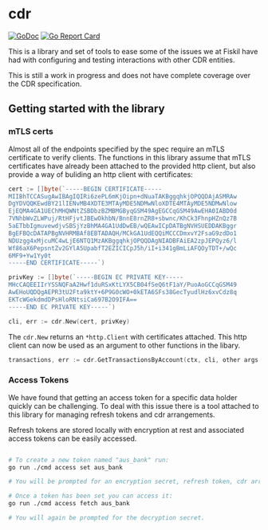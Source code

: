 # cdr

[![GoDoc](https://godoc.org/github.com/fiskil/cdr?status.svg)](https://godoc.org/github.com/fiskil/cdr)
[![Go Report Card](https://goreportcard.com/badge/github.com/fiskil/cdr)](https://goreportcard.com/report/github.com/fiskil/cdr)


This is a library and set of tools to ease some of the issues we at Fiskil have had with configuring and testing interactions with other CDR entities.

This is still a work in progress and does not have complete coverage over the CDR specification.

## Getting started with the library

### mTLS certs

Almost all of the endpoints specified by the spec require an mTLS certificate to verify clients. The functions in this library assume that mTLS certificates have already been attached to the provided http client, but also provide a way of buliding an http client with certificates:

```go
cert := []byte(`-----BEGIN CERTIFICATE-----
MIIBhTCCASugAwIBAgIQIRi6zePL6mKjOipn+dNuaTAKBggqhkjOPQQDAjASMRAw
DgYDVQQKEwdBY21lIENvMB4XDTE3MTAyMDE5NDMwNloXDTE4MTAyMDE5NDMwNlow
EjEQMA4GA1UEChMHQWNtZSBDbzBZMBMGByqGSM49AgEGCCqGSM49AwEHA0IABD0d
7VNhbWvZLWPuj/RtHFjvtJBEwOkhbN/BnnE8rnZR8+sbwnc/KhCk3FhnpHZnQz7B
5aETbbIgmuvewdjvSBSjYzBhMA4GA1UdDwEB/wQEAwICpDATBgNVHSUEDDAKBggr
BgEFBQcDATAPBgNVHRMBAf8EBTADAQH/MCkGA1UdEQQiMCCCDmxvY2FsaG9zdDo1
NDUzgg4xMjcuMC4wLjE6NTQ1MzAKBggqhkjOPQQDAgNIADBFAiEA2zpJEPQyz6/l
Wf86aX6PepsntZv2GYlA5UpabfT2EZICICpJ5h/iI+i341gBmLiAFQOyTDT+/wQc
6MF9+Yw1Yy0t
-----END CERTIFICATE-----`)

privKey := []byte(`-----BEGIN EC PRIVATE KEY-----
MHcCAQEEIIrYSSNQFaA2Hwf1duRSxKtLYX5CB04fSeQ6tF1aY/PuoAoGCCqGSM49
AwEHoUQDQgAEPR3tU2Fta9ktY+6P9G0cWO+0kETA6SFs38GecTyudlHz6xvCdz8q
EKTcWGekdmdDPsHloRNtsiCa697B2O9IFA==
-----END EC PRIVATE KEY-----`)

cli, err := cdr.New(cert, privKey)
```

The `cdr.New` returns an `*http.Client` with certificates attached. This http client can now be used as an argument to other functions in the libary.

```go 
transactions, err := cdr.GetTransactionsByAccount(ctx, cli, other args ...)
```

### Access Tokens

We have found that getting an access token for a specific data holder quickly can be challenging. To deal with this issue there is a tool attached to this library for managing refresh tokens and cdr arrangements. 

Refresh tokens are stored locally with encryption at rest and associated access tokens can be easily accessed.

```bash

# To create a new token named "aus_bank" run:
go run ./cmd access set aus_bank

# You will be prompted for an encryption secret, refresh token, cdr arrangment id, and various information about the data holder.

# Once a token has been set you can access it:
go run ./cmd access fetch aus_bank

# You will again be prompted for the decryption secret.
```
